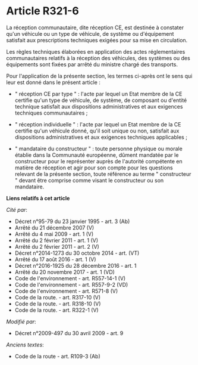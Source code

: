 # Article R321-6

La réception communautaire, dite réception CE, est destinée à constater qu'un véhicule ou un  type de véhicule, de système ou
d'équipement satisfait aux prescriptions techniques exigées pour sa mise en circulation.

Les règles techniques élaborées en application des actes réglementaires communautaires  relatifs  à la réception des
véhicules, des systèmes ou des équipements sont fixées par arrêté du ministre chargé des transports.

Pour l'application de la présente section, les termes ci-après ont le sens qui leur est donné dans le présent article : 

- " réception CE par type " : l'acte par lequel un Etat membre de la CE certifie qu'un type de véhicule, de système, de
composant ou d'entité technique satisfait aux dispositions administratives et aux exigences techniques communautaires ; 

- " réception individuelle " : l'acte par lequel un Etat membre de la CE certifie qu'un véhicule donné, qu'il soit unique ou
non, satisfait aux dispositions administratives et aux exigences techniques applicables ; 

- " mandataire du constructeur " : toute personne physique ou morale établie dans la Communauté européenne, dûment mandatée
par le constructeur pour le représenter auprès de l'autorité compétente en matière de réception et agir pour son compte pour
les questions relevant de la présente section, toute référence au terme " constructeur " devant être comprise comme visant le
constructeur ou son mandataire.

**Liens relatifs à cet article**

_Cité par_:

  - Décret n°95-79 du 23 janvier 1995 - art. 3 (Ab)
  - Arrêté du 21 décembre 2007 (V)
  - Arrêté du 4 mai 2009 - art. 1 (V)
  - Arrêté du 2 février 2011 - art. 1 (V)
  - Arrêté du 2 février 2011 - art. 2 (V)
  - Décret n°2014-1273 du 30 octobre 2014 - art. (VT)
  - Arrêté du 17 août 2016 - art. 1 (V)
  - Décret n°2016-1925 du 28 décembre 2016 - art. 1
  - Arrêté du 20 novembre 2017 - art. 1 (VD)
  - Code de l'environnement - art. R557-14-1 (V)
  - Code de l'environnement - art. R557-9-2 (VD)
  - Code de l'environnement - art. R571-8 (V)
  - Code de la route. - art. R317-10 (V)
  - Code de la route. - art. R318-10 (V)
  - Code de la route. - art. R322-1 (V)

_Modifié par_:

  - Décret n°2009-497 du 30 avril 2009 - art. 9

_Anciens textes_:

  - Code de la route - art. R109-3 (Ab)
